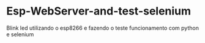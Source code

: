 # Esp-WebServer-and-test-selenium
 Blink led utilizando o esp8266 e fazendo o teste funcionamento com python e selenium
